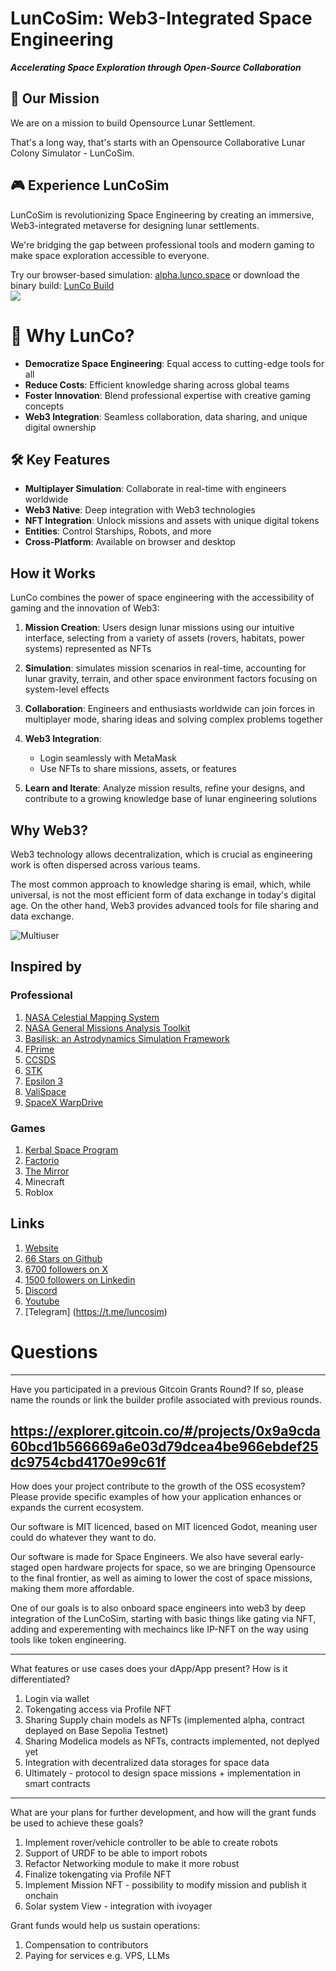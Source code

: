 # LunCoSim: Web3-Integrated Space Engineering

***Accelerating Space Exploration through Open-Source Collaboration***

## 🚀 Our Mission

We are on a mission to build Opensource Lunar Settlement. 

That's a long way, that's starts with an Opensource Collaborative Lunar Colony Simulator - LunCoSim.

## 🎮 Experience LunCoSim

LunCoSim is revolutionizing Space Engineering by creating an immersive, Web3-integrated metaverse for designing lunar settlements.

We're bridging the gap between professional tools and modern gaming to make space exploration accessible to everyone.

Try our browser-based simulation: [alpha.lunco.space](https://alpha.lunco.space) or download the binary build: [LunCo Build](https://github.com/LunCoSim/lunco-sim/releases/tag/v0.4.0-dev1)   
![](https://gateway.lighthouse.storage/ipfs/bafkreidkb6bfjnjgoetexsot4l67glpz2n2z7vhpueela6gmxbvg3avo3a)


# 🌟 Why LunCo?

- **Democratize Space Engineering**: Equal access to cutting-edge tools for all
- **Reduce Costs**: Efficient knowledge sharing across global teams
- **Foster Innovation**: Blend professional expertise with creative gaming concepts
- **Web3 Integration**: Seamless collaboration, data sharing, and unique digital ownership

## 🛠️ Key Features

- **Multiplayer Simulation**: Collaborate in real-time with engineers worldwide
- **Web3 Native**: Deep integration with Web3 technologies
- **NFT Integration**: Unlock missions and assets with unique digital tokens
- **Entities**: Control Starships, Robots, and more
- **Cross-Platform**: Available on browser and desktop

## How it Works

LunCo combines the power of space engineering with the accessibility of gaming and the innovation of Web3:

1. **Mission Creation**: Users design lunar missions using our intuitive interface, selecting from a variety of assets (rovers, habitats, power systems) represented as NFTs

2. **Simulation**: simulates mission scenarios in real-time, accounting for lunar gravity, terrain, and other space environment factors focusing on system-level effects

3. **Collaboration**: Engineers and enthusiasts worldwide can join forces in multiplayer mode, sharing ideas and solving complex problems together

4. **Web3 Integration**: 
   - Login seamlessly with MetaMask
   - Use NFTs to share missions, assets, or features

5. **Learn and Iterate**: Analyze mission results, refine your designs, and contribute to a growing knowledge base of lunar engineering solutions



## Why Web3?

Web3 technology allows decentralization, which is crucial as engineering work is often dispersed across various teams. 

The most common approach to knowledge sharing is email, which, while universal, is not the most efficient form of data exchange in today's digital age. On the other hand, Web3 provides advanced tools for file sharing and data exchange.

![Multiuser](https://gateway.lighthouse.storage/ipfs/bafkreig7k3nrzb2q2a7eior6obhtoegdtp2dvkwmepm2fcyicngrub53om)

## Inspired by

### Professional
1. [NASA Celestial Mapping System](https://celestialmappingsystem.arc.nasa.gov)
2. [NASA General Missions Analysis Toolkit](https://software.nasa.gov/software/GSC-17177-1)
3. [Basilisk: an Astrodynamics Simulation Framework](https://hanspeterschaub.info/basilisk/)
4. [FPrime](https://github.com/nasa/fprime)
5. [CCSDS](https://public.ccsds.org/default.aspx) 
6. [STK](https://www.ansys.com/products/missions/ansys-stk)
7. [Epsilon 3](https://www.epsilon3.io/)
8. [ValiSpace](https://www.valispace.com/) 
9. [SpaceX WarpDrive]()

### Games

1. [Kerbal Space Program](https://www.kerbalspaceprogram.com)
2. [Factorio](https://www.factorio.com)
3. [The Mirror](https://www.themirror.space/)
4. Minecraft
5. Roblox

## Links

1. [Website](https://lunco.space)
2. [66 Stars on Github](https://github.com/LunCoSim/lunco-sim)
3. [6700 followers on X](https://x.com/LunCoSim)
4. [1500 followers on Linkedin](https://www.linkedin.com/company/luncosim/) 
5. [Discord](https://discord.gg/uTEFrW32) 
7. [Youtube](https://www.youtube.com/@LunCoSim)
8. [Telegram] (https://t.me/luncosim)


# Questions



--------
Have you participated in a previous Gitcoin Grants Round? If so, please name the rounds or link the builder profile associated with previous rounds.

https://explorer.gitcoin.co/#/projects/0x9a9cda60bcd1b566669a6e03d79dcea4be966ebdef25dc9754cbd4170e99c61f
--------
How does your project contribute to the growth of the OSS ecosystem? Please provide specific examples of how your application enhances or expands the current ecosystem.

Our software is MIT licenced, based on MIT licenced Godot, meaning user could do whatever they want to do.

Our software is made for Space Engineers. We also have several early-staged open hardware projects for space, so we are bringing Opensource to the final frontier, as well as aiming to lower the cost of space missions, making them more affordable.

One of our goals is to also onboard space engineers into web3 by deep integration of the LunCoSim, starting with basic things like gating via NFT, adding and experementing with mechaincs like IP-NFT on the way using tools like token engineering.

--------
What features or use cases does your dApp/App present? How is it differentiated?

1. Login via wallet 
2. Tokengating access via Profile NFT
3. Sharing Supply chain models as NFTs (implemented alpha, contract deplayed on Base Sepolia Testnet)
4. Sharing Modelica models as NFTs, contracts implemented, not deplyed yet
5. Integration with decentralized data storages for space data
6. Ultimately - protocol to design space missions + implementation in smart contracts

--------

What are your plans for further development, and how will the grant funds be used to achieve these goals?

1. Implement rover/vehicle controller to be able to create robots
2. Support of URDF to be able to import robots
3. Refactor Networking module to make it more robust
4. Finalize tokengating via Profile NFT
5. Implement Mission NFT - possibility to modify mission and publish it onchain
6. Solar system View - integration with ivoyager

Grant funds would help us sustain operations:
1. Compensation to contributors
2. Paying for services e.g. VPS, LLMs
